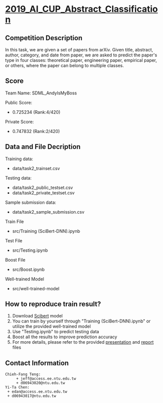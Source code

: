 # [2019_AI_CUP_Abstract_Classification](https://tbrain.trendmicro.com.tw/Competitions/Details/9)

## Competition Description
In this task, we are given a set of papers from arXiv. Given title, abstract, author, category, and date from paper, we are asked to predict the paper's type in four classes: theoretical paper, engineering paper, empirical paper, or others, where the paper can belong to multiple classes.

## Score
 Team Name: SDML_AndyIsMyBoss
 
 Public Score:
  - 0.725234 (Rank:4/420)
  
 Private Score:
  - 0.747832 (Rank:2/420)

## Data and File Decription
  Training data: 
  - data/task2_trainset.csv
  
  Testing data: 
  - data/task2_public_testset.csv 
  - data/task2_private_testset.csv
  
  Sample submission data: 
  - data/task2_sample_submission.csv 
  
  Train File
  - src/Training (SciBert-DNN).ipynb
  
  Test File
  - src/Testing.ipynb

  Boost File
  - src/Boost.ipynb

  Well-trained Model
  - src/well-trained-model

## How to reproduce train result?
1. Download [Scibert](https://s3-us-west-2.amazonaws.com/ai2-s2-research/scibert/pytorch_models/scibert_scivocab_uncased.tar) model
2. You can train by yourself through "Training (SciBert-DNN).ipynb" or utilize the provided well-trained model
3. Use "Testing.ipynb" to predict testing data
4. Boost all the results to improve prediction accuracy
5. For more details, please refer to the provided [presentation](https://github.com/JieFangD/2019_AI_Cup_Abstract_Classification/blob/master/Presentation.pdf) and [report](https://github.com/JieFangD/2019_AI_Cup_Abstract_Classification/blob/master/Report.pdf) files

## Contact Information

   ```
Chieh-Fang Teng:
        + jeff@access.ee.ntu.edu.tw
        + d06943020@ntu.edu.tw
Yi-Ta Chen:
	+ edan@access.ee.ntu.edu.tw
	+ d06943017@ntu.edu.tw
   ```

